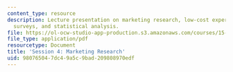 ```yaml
---
content_type: resource
description: Lecture presentation on marketing research, low-cost experiments, low-cost
  surveys, and statistical analysis.
file: https://ol-ocw-studio-app-production.s3.amazonaws.com/courses/15-835-entrepreneurial-marketing-spring-2002/980765047dc49a5c9bad209808970edf_session4.pdf
file_type: application/pdf
resourcetype: Document
title: 'Session 4: Marketing Research'
uid: 98076504-7dc4-9a5c-9bad-209808970edf
---
```

